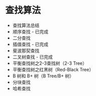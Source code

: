 # 查找算法

* 查找算法总结
* 顺序查找 - 已完成
* 二分查找
* 插值查找 - 已完成
* 斐波那契查找
* 二叉树查找 - 已完成
* 平衡查找树之2-3查找树（2-3 Tree）
* 平衡查找树之红黑树（Red-Black Tree）
* B 树和 B+ 树（B Tree/B+ 树）
* 分块查找
* 哈希查找


